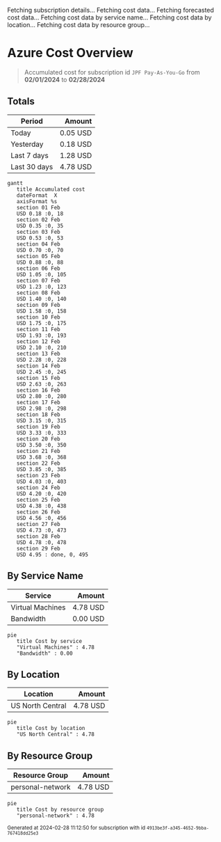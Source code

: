 Fetching subscription details...
Fetching cost data...
Fetching forecasted cost data...
Fetching cost data by service name...
Fetching cost data by location...
Fetching cost data by resource group...
# Azure Cost Overview

> Accumulated cost for subscription id `JPF Pay-As-You-Go` from **02/01/2024** to **02/28/2024**

## Totals

|Period|Amount|
|---|---:|
|Today|0.05 USD|
|Yesterday|0.18 USD|
|Last 7 days|1.28 USD|
|Last 30 days|4.78 USD|

```mermaid
gantt
   title Accumulated cost
   dateFormat  X
   axisFormat %s
   section 01 Feb
   USD 0.18 :0, 18
   section 02 Feb
   USD 0.35 :0, 35
   section 03 Feb
   USD 0.53 :0, 53
   section 04 Feb
   USD 0.70 :0, 70
   section 05 Feb
   USD 0.88 :0, 88
   section 06 Feb
   USD 1.05 :0, 105
   section 07 Feb
   USD 1.23 :0, 123
   section 08 Feb
   USD 1.40 :0, 140
   section 09 Feb
   USD 1.58 :0, 158
   section 10 Feb
   USD 1.75 :0, 175
   section 11 Feb
   USD 1.93 :0, 193
   section 12 Feb
   USD 2.10 :0, 210
   section 13 Feb
   USD 2.28 :0, 228
   section 14 Feb
   USD 2.45 :0, 245
   section 15 Feb
   USD 2.63 :0, 263
   section 16 Feb
   USD 2.80 :0, 280
   section 17 Feb
   USD 2.98 :0, 298
   section 18 Feb
   USD 3.15 :0, 315
   section 19 Feb
   USD 3.33 :0, 333
   section 20 Feb
   USD 3.50 :0, 350
   section 21 Feb
   USD 3.68 :0, 368
   section 22 Feb
   USD 3.85 :0, 385
   section 23 Feb
   USD 4.03 :0, 403
   section 24 Feb
   USD 4.20 :0, 420
   section 25 Feb
   USD 4.38 :0, 438
   section 26 Feb
   USD 4.56 :0, 456
   section 27 Feb
   USD 4.73 :0, 473
   section 28 Feb
   USD 4.78 :0, 478
   section 29 Feb
   USD 4.95 : done, 0, 495
```

## By Service Name

|Service|Amount|
|---|---:|
|Virtual Machines|4.78 USD|
|Bandwidth|0.00 USD|

```mermaid
pie
   title Cost by service
   "Virtual Machines" : 4.78
   "Bandwidth" : 0.00
```

## By Location

|Location|Amount|
|---|---:|
|US North Central|4.78 USD|

```mermaid
pie
   title Cost by location
   "US North Central" : 4.78
```

## By Resource Group

|Resource Group|Amount|
|---|---:|
|personal-network|4.78 USD|

```mermaid
pie
   title Cost by resource group
   "personal-network" : 4.78
```

<sup>Generated at 2024-02-28 11:12:50 for subscription with id `4913be3f-a345-4652-9bba-767418dd25e3`</sup>
